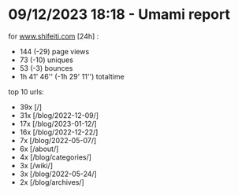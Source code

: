 # 09/12/2023 18:18 - Umami report
for www.shifeiti.com [24h] :

 - 144 (-29) page views
 - 73 (-10) uniques
 - 53 (-3) bounces
 - 1h 41' 46'' (-1h 29' 11'') totaltime


top 10 urls:
 - 39x [/]
 - 31x [/blog/2022-12-09/]
 - 17x [/blog/2023-01-12/]
 - 16x [/blog/2022-12-22/]
 - 7x [/blog/2022-05-07/]
 - 6x [/about/]
 - 4x [/blog/categories/]
 - 3x [/wiki/]
 - 3x [/blog/2022-05-24/]
 - 2x [/blog/archives/]


